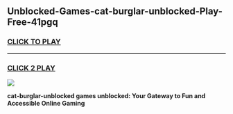 
## Unblocked-Games-cat-burglar-unblocked-Play-Free-41pgq
<h3>
<a href="https://premium76.site?title=cat-burglar-unblocked&ref=20M">CLICK TO PLAY</a></h3>
<hr>

<h3>
<a href="https://premium76.site?title=cat-burglar-unblocked&ref=20M">CLICK 2 PLAY</a>
  
</h3>

<a href="https://premium76.site?title=cat-burglar-unblocked&ref=19M"><img src="https://clearcache.store/games.png"></a>


**cat-burglar-unblocked games unblocked: Your Gateway to Fun and Accessible Online Gaming**
